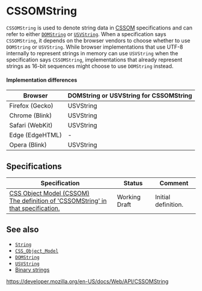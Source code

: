 # CSSOMString

`CSSOMString` is used to denote string data in [CSSOM](css_object_model) specifications and can refer to either [`DOMString`](domstring) or [`USVString`](usvstring). When a specification says `CSSOMString`, it depends on the browser vendors to choose whether to use `DOMString` or `USVString`. While browser implementations that use UTF-8 internally to represent strings in memory can use `USVString` when the specification says `CSSOMString`, implementations that already represent strings as 16-bit sequences might choose to use `DOMString` instead.

#### Implementation differences

<table><thead><tr class="header"><th>Browser</th><th>DOMString or USVString for CSSOMString</th></tr></thead><tbody><tr class="odd"><td>Firefox (Gecko)</td><td>USVString</td></tr><tr class="even"><td>Chrome (Blink)</td><td>USVString</td></tr><tr class="odd"><td>Safari (WebKit)</td><td>USVString</td></tr><tr class="even"><td>Edge (EdgeHTML)</td><td>-</td></tr><tr class="odd"><td>Opera (Blink)</td><td>USVString</td></tr></tbody></table>

## Specifications

<table><thead><tr class="header"><th>Specification</th><th>Status</th><th>Comment</th></tr></thead><tbody><tr class="odd"><td><a href="https://drafts.csswg.org/cssom/#cssomstring-type">CSS Object Model (CSSOM)<br />
<span class="small">The definition of 'CSSOMString' in that specification.</span></a></td><td><span class="spec-wd">Working Draft</span></td><td>Initial definition.</td></tr></tbody></table>

## See also

- [`String`](https://developer.mozilla.org/en-US/docs/Web/JavaScript/Reference/Global_Objects/String)
- [`CSS_Object_Model`](css_object_model)
- [`DOMString`](domstring)
- [`USVString`](usvstring)
- [Binary strings](domstring/binary)

<a href="https://developer.mozilla.org/en-US/docs/Web/API/CSSOMString" class="_attribution-link">https://developer.mozilla.org/en-US/docs/Web/API/CSSOMString</a>
